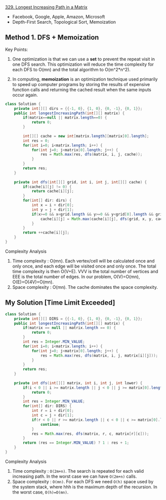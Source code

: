 [329. Longest Increasing Path in a Matrix](https://leetcode.com/problems/longest-increasing-path-in-a-matrix/)

* Facebook, Google, Apple, Amazon, Microsoft
* Depth-First Search, Topological Sort, Memoization


## Method 1. DFS + Memoization
Key Points:

1. One optimization is that we can use a **set** to prevent the repeat visit in one DFS search. This optimization will reduce the time complexity for each DFS to O(mn) and the total algorithm to O(m^2*n^2).

2. In computing, **memoization** is an optimization technique used primarily to speed up computer programs by storing the results of expensive function calls and returning the cached result when the same inputs occur again.

```java
class Solution {
    private int[][] dirs = {{-1, 0}, {1, 0}, {0, -1}, {0, 1}};
    public int longestIncreasingPath(int[][] matrix) {
        if(matrix==null || matrix.length==0) {
            return 0;
        }
        
        int[][] cache = new int[matrix.length][matrix[0].length];
        int res = 0;
        for(int i=0; i<matrix.length; i++) {
            for(int j=0; j<matrix[0].length; j++) {
                res = Math.max(res, dfs(matrix, i, j, cache));
            }
        }
        return res;
    }
    
    private int dfs(int[][] grid, int i, int j, int[][] cache) {
        if(cache[i][j] != 0) {
            return cache[i][j];
        }
        for(int[] dir: dirs) {
            int x = i + dir[0];
            int y = j + dir[1];
            if(x>=0 && x<grid.length && y>=0 && y<grid[0].length && grid[x][y]>grid[i][j]) {
                cache[i][j] = Math.max(cache[i][j], dfs(grid, x, y, cache));
            }
        }
        return ++cache[i][j];
    }
}
```
Complexity Analysis
1. Time complexity : O(mn). Each vertex/cell will be calculated once and only once, and each edge will be visited once and only once. The total time complexity is then O(V+E). VVV is the total number of vertices and EEE is the total number of edges. In our problem, O(V)=O(mn), O(E)=O(4V)=O(mn).
2. Space complexity : O(mn). The cache dominates the space complexity.


## My Solution [Time Limit Exceeded]
```java
class Solution {
    private int[][] DIRS = {{-1, 0}, {1, 0}, {0, -1}, {0, 1}};
    public int longestIncreasingPath(int[][] matrix) {
        if(matrix == null || matrix.length == 0) {
            return 0;
        }
        int res = Integer.MIN_VALUE;
        for(int i=0; i<matrix.length; i++) {
            for(int j=0; j<matrix[0].length; j++) {
                res = Math.max(res, dfs(matrix, i, j, matrix[i][j]));
            }
        }
        return res;
    }
    
    private int dfs(int[][] matrix, int i, int j, int lower) {
        if(i < 0 || i >= matrix.length || j < 0 || j >= matrix[0].length || matrix[i][j] < lower) {
            return 0;
        }
        int res = Integer.MIN_VALUE;
        for(int[] dir: DIRS) {
            int r = i + dir[0];
            int c = j + dir[1];
            if(r < 0 || r >= matrix.length || c < 0 || c >= matrix[0].length || matrix[r][c] <= lower) {
                continue;
            }
            res = Math.max(res, dfs(matrix, r, c, matrix[r][c]));
        }
        return (res == Integer.MIN_VALUE) ? 1 : res + 1;
    }
}
```
Complexity Analysis
1. Time complexity : `O(2m+n)`. The search is repeated for each valid increasing path. In the worst case we can have `O(2m+n)` calls.
2. Space complexity : `O(mn)`. For each DFS we need `O(h)` space used by the system stack, where hhh is the maximum depth of the recursion. In the worst case, `O(h)=O(mn)`.
